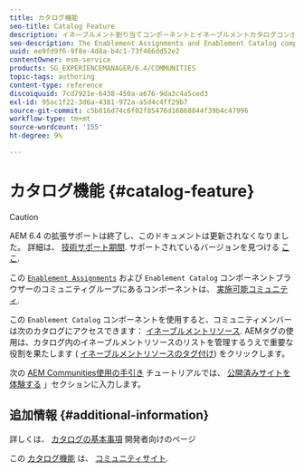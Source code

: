 ```yaml
---
title: カタログ機能
seo-title: Catalog Feature
description: イネーブルメント割り当てコンポーネントとイネーブルメントカタログコンポーネントは、イネーブルメントコミュニティのコンポーネントです
seo-description: The Enablement Assignments and Enablement Catalog components are components of an enablement community
uuid: ee9fd9f6-9f8e-4d8a-b4c1-73f466dd52e2
contentOwner: msm-service
products: SG_EXPERIENCEMANAGER/6.4/COMMUNITIES
topic-tags: authoring
content-type: reference
discoiquuid: 7cd7921e-6438-450a-a676-9da3c4a5ced3
exl-id: 95ac1f22-3d6a-4381-972a-a5d4c4ff29b7
source-git-commit: c5b816d74c6f02f85476d16868844f39b4c47996
workflow-type: tm+mt
source-wordcount: '155'
ht-degree: 9%

---
```


# カタログ機能 {#catalog-feature}

>[!CAUTION]
>
>AEM 6.4 の拡張サポートは終了し、このドキュメントは更新されなくなりました。 詳細は、 [技術サポート期間](https://helpx.adobe.com/jp/support/programs/eol-matrix.html). サポートされているバージョンを見つける [ここ](https://experienceleague.adobe.com/docs/?lang=ja).

この [ `Enablement Assignments`](assignments.md) および `Enablement Catalog` コンポーネントブラウザーのコミュニティグループにあるコンポーネントは、 [実施可能コミュニティ](overview.md#enablement-community).

この `Enablement Catalog` コンポーネントを使用すると、コミュニティメンバーは次のカタログにアクセスできます： [イネーブルメントリソース](resources.md). AEMタグの使用は、カタログ内のイネーブルメントリソースのリストを管理するうえで重要な役割を果たします ( [イネーブルメントリソースのタグ付け](tag-resources.md)) をクリックします。

次の [AEM Communities使用の手引き](getting-started-enablement.md) チュートリアルでは、 [公開済みサイトを体験する](enablement-published-site.md) 」セクションに入力します。

## 追加情報 {#additional-information}

詳しくは、 [カタログの基本事項](catalog-developer-essentials.md) 開発者向けのページ

この [カタログ機能](functions.md#catalog-function) は、 [コミュニティサイト](sites-console.md).
